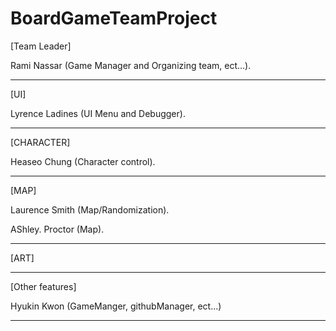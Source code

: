 # BoardGameTeamProject


[Team Leader]

Rami Nassar (Game Manager and Organizing team, ect...).

--------------------------------------------------------

[UI]

Lyrence Ladines (UI Menu and Debugger).

--------------------------------------------------------

[CHARACTER]

Heaseo Chung (Character control).

--------------------------------------------------------

[MAP]

Laurence Smith (Map/Randomization).

AShley. Proctor (Map).

--------------------------------------------------------

[ART]


--------------------------------------------------------

[Other features]

Hyukin Kwon (GameManger, githubManager, ect...)

--------------------------------------------------------

